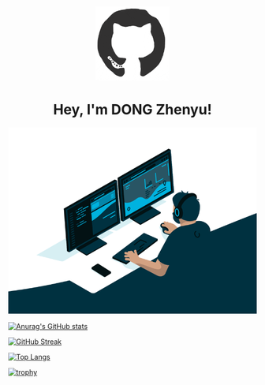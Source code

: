 

<div align="center">
<img src="https://github.com/Dzy0726/Dzy0726/blob/main/README.assets/octo.gif" alt="GitHub Logo" width="150" height="150" />
</div>

<h1 align="center">
  Hey, I'm DONG Zhenyu!
</h1>



![codeing](README.assets/codeing.gif)





[![Anurag's GitHub stats](https://github-readme-stats.vercel.app/api?username=Dzy0726&theme=transparent&hide=contribs&show_icons=true)](https://github.com/anuraghazra/github-readme-stats)





[![GitHub Streak](https://streak-stats.demolab.com?user=Dzy0726&theme=transparent)](https://git.io/streak-stats)

[![Top Langs](https://github-readme-stats.vercel.app/api/top-langs/?username=Dzy0726&&layout=compact&theme=transparent)](https://github.com/anuraghazra/github-readme-stats)

[![trophy](https://github-profile-trophy.vercel.app/?username=Dzy0726&margin-w=15&theme=gruvbox&title=MultiLanguage)](https://github.com/ryo-ma/github-profile-trophy)
